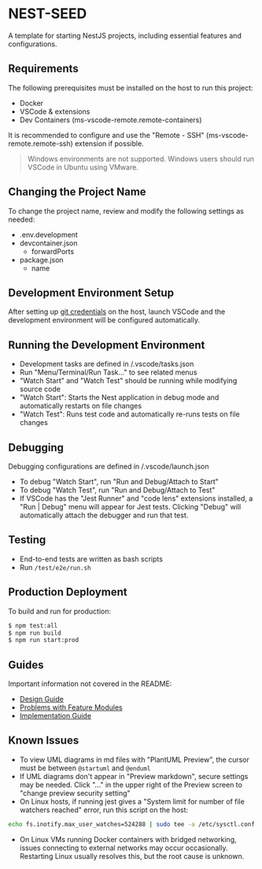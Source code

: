 # NEST-SEED

A template for starting NestJS projects, including essential features and configurations.

## Requirements

The following prerequisites must be installed on the host to run this project:

- Docker
- VSCode & extensions
- Dev Containers (ms-vscode-remote.remote-containers)

It is recommended to configure and use the "Remote - SSH" (ms-vscode-remote.remote-ssh) extension if possible.

> Windows environments are not supported. Windows users should run VSCode in Ubuntu using VMware.

## Changing the Project Name

To change the project name, review and modify the following settings as needed:

- .env.development
- devcontainer.json
  - forwardPorts
- package.json
  - name

## Development Environment Setup

After setting up [git credentials](https://code.visualstudio.com/remote/advancedcontainers/sharing-git-credentials) on the host, launch VSCode and the development environment will be configured automatically.

## Running the Development Environment

- Development tasks are defined in /.vscode/tasks.json
- Run "Menu/Terminal/Run Task..." to see related menus
- "Watch Start" and "Watch Test" should be running while modifying source code
- "Watch Start": Starts the Nest application in debug mode and automatically restarts on file changes
- "Watch Test": Runs test code and automatically re-runs tests on file changes

## Debugging

Debugging configurations are defined in /.vscode/launch.json

- To debug "Watch Start", run "Run and Debug/Attach to Start"
- To debug "Watch Test", run "Run and Debug/Attach to Test"
- If VSCode has the "Jest Runner" and "code lens" extensions installed, a "Run | Debug" menu will appear for Jest tests. Clicking "Debug" will automatically attach the debugger and run that test.

## Testing

- End-to-end tests are written as bash scripts
- Run `/test/e2e/run.sh`

## Production Deployment

To build and run for production:

```bash
$ npm test:all
$ npm run build
$ npm run start:prod
```

## Guides

Important information not covered in the README:

- [Design Guide](./docs/guides/design.guide.md)
- [Problems with Feature Modules](./docs/guides/problems-with-feature-modules.md)
- [Implementation Guide](./docs/guides/implementation.guide.md)

## Known Issues

- To view UML diagrams in md files with "PlantUML Preview", the cursor must be between `@startuml` and `@enduml`
- If UML diagrams don't appear in "Preview markdown", secure settings may be needed. Click "..." in the upper right of the Preview screen to "change preview security setting"
- On Linux hosts, if running jest gives a "System limit for number of file watchers reached" error, run this script on the host:

```sh
echo fs.inotify.max_user_watches=524288 | sudo tee -a /etc/sysctl.conf && sudo sysctl -p
```

- On Linux VMs running Docker containers with bridged networking, issues connecting to external networks may occur occasionally. Restarting Linux usually resolves this, but the root cause is unknown.
